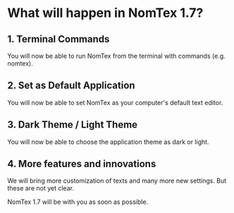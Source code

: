 # What will happen in NomTex 1.7?

## 1. Terminal Commands

   You will now be able to run NomTex from the terminal with commands (e.g. nomtex).

## 2. Set as Default Application

   You will now be able to set NomTex as your computer's default text editor.

## 3. Dark Theme / Light Theme

   You will now be able to choose the application theme as dark or light.

## 4. More features and innovations
   We will bring more customization of texts and many more new settings. But these are not yet clear.

NomTex 1.7 will be with you as soon as possible.

